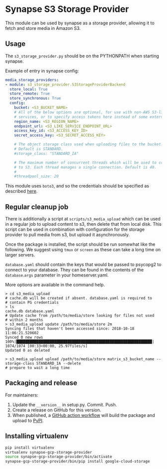 Synapse S3 Storage Provider
===========================

This module can be used by synapse as a storage provider, allowing it to fetch
and store media in Amazon S3.


Usage
-----

The `s3_storage_provider.py` should be on the PYTHONPATH when starting
synapse.

Example of entry in synapse config:

```yaml
media_storage_providers:
- module: s3_storage_provider.S3StorageProviderBackend
  store_local: True
  store_remote: True
  store_synchronous: True
  config:
    bucket: <S3_BUCKET_NAME>
    # All of the below options are optional, for use with non-AWS S3-like
    # services, or to specify access tokens here instead of some external method.
    region_name: <S3_REGION_NAME>
    endpoint_url: <S3_LIKE_SERVICE_ENDPOINT_URL>
    access_key_id: <S3_ACCESS_KEY_ID>
    secret_access_key: <S3_SECRET_ACCESS_KEY>

    # The object storage class used when uploading files to the bucket.
    # Default is STANDARD.
    #storage_class: "STANDARD_IA"

    # The maximum number of concurrent threads which will be used to connect
    # to S3. Each thread manages a single connection. Default is 40.
    #
    #threadpool_size: 20
```

This module uses `boto3`, and so the credentials should be specified as
described [here](https://boto3.readthedocs.io/en/latest/guide/configuration.html#guide-configuration).

Regular cleanup job
-------------------

There is additionally a script at `scripts/s3_media_upload` which can be used
in a regular job to upload content to s3, then delete that from local disk.
This script can be used in combination with configuration for the storage
provider to pull media from s3, but upload it asynchronously.

Once the package is installed, the script should be run somewhat like the
following. We suggest using `tmux` or `screen` as these can take a long time
on larger servers.

`database.yaml` should contain the keys that would be passed to psycopg2 to
connect to your database. They can be found in the contents of the
`database`.`args` parameter in your homeserver.yaml.

More options are available in the command help.

```
> cd s3_media_upload
# cache.db will be created if absent. database.yaml is required to
# contain PG credentials
> ls
cache.db database.yaml
# Update cache from /path/to/media/store looking for files not used
# within 2 months
> s3_media_upload update /path/to/media/store 2m
Syncing files that haven't been accessed since: 2018-10-18 11:06:21.520602
Synced 0 new rows
100%|█████████████████████████████████████████████████████████████| 1074/1074 [00:33<00:00, 25.97files/s]
Updated 0 as deleted

> s3_media_upload upload /path/to/media/store matrix_s3_bucket_name --storage-class STANDARD_IA --delete
# prepare to wait a long time
```

Packaging and release
---------

For maintainers:

1. Update the `__version__` in setup.py. Commit. Push.
2. Create a release on GitHub for this version.
3. When published, a [GitHub action workflow](https://github.com/matrix-org/synapse-s3-storage-provider/actions/workflows/release.yml) will build the package and upload to [PyPI](https://pypi.org/project/synapse-s3-storage-provider/).



## Installing virtualenv

```bash
pip install virtualenv
virtualenv synapse-gcp-storage-provider
source synapse-gcp-storage-provider/bin/activate
synapse-gcp-storage-provider/bin/pip install google-cloud-storage
```